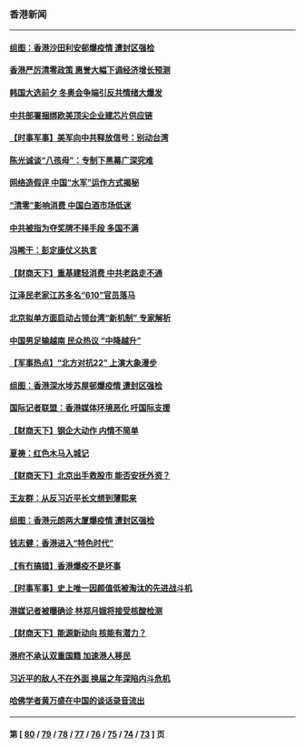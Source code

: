 ### 香港新闻
---
#### [组图：香港沙田利安邨爆疫情 遭封区强检](../../pages/ncid1349362/n13575412.md) 
#### [香港严厉清零政策 惠誉大幅下调经济增长预测](../../pages/ncid1349362/n13576040.md) 
#### [韩国大选前夕 冬奥会争端引反共情绪大爆发](../../pages/ncid1349362/n13574231.md) 
#### [中共部署捆绑欧美顶尖企业建芯片供应链](../../pages/ncid1349362/n13574170.md) 
#### [【时事军事】美军向中共释放信号：别动台湾](../../pages/ncid1349362/n13573988.md) 
#### [陈光诚谈“八孩母”：专制下黑幕广深究难](../../pages/ncid1349362/n13573380.md) 
#### [网络造假评 中国“水军”运作方式揭秘](../../pages/ncid1349362/n13573520.md) 
#### [“清零”影响消费  中国白酒市场低迷](../../pages/ncid1349362/n13573474.md) 
#### [中共被指为夺奖牌不择手段 多国不满](../../pages/ncid1349362/n13573408.md) 
#### [冯睎干：彭定康仗义执言](../../pages/ncid1349362/n13573222.md) 
#### [【财商天下】重基建轻消费 中共老路走不通](../../pages/ncid1349362/n13572577.md) 
#### [江泽民老家江苏多名“610”官员落马](../../pages/ncid1349362/n13572920.md) 
#### [北京拟单方面启动占领台湾“新机制” 专家解析](../../pages/ncid1349362/n13572535.md) 
#### [中国男足输越南 民众热议 “中降越升”](../../pages/ncid1349362/n13572363.md) 
#### [【军事热点】“北方对抗22” 上演大象漫步](../../pages/ncid1349362/n13572119.md) 
#### [组图：香港深水埗苏屋邨爆疫情 遭封区强检](../../pages/ncid1349362/n13572053.md) 
#### [国际记者联盟：香港媒体环境恶化 吁国际支援](../../pages/ncid1349362/n13571480.md) 
#### [【财商天下】钢企大动作 内情不简单](../../pages/ncid1349362/n13570948.md) 
#### [夏祷：红色木马入城记](../../pages/ncid1349362/n13566468.md) 
#### [【财商天下】北京出手救股市 能否安抚外资？](../../pages/ncid1349362/n13568621.md) 
#### [王友群：从反习近平长文想到薄熙来](../../pages/ncid1349362/n13569209.md) 
#### [组图：香港元朗两大厦爆疫情 遭封区强检](../../pages/ncid1349362/n13568117.md) 
#### [钱志健：香港进入“特色时代”](../../pages/ncid1349362/n13568699.md) 
#### [【有冇搞错】香港爆疫不是坏事](../../pages/ncid1349362/n13566642.md) 
#### [【时事军事】史上唯一因颜值低被淘汰的先进战斗机](../../pages/ncid1349362/n13566414.md) 
#### [港媒记者被曝确诊 林郑月娥将接受核酸检测](../../pages/ncid1349362/n13568058.md) 
#### [【财商天下】能源新动向 核能有潜力？](../../pages/ncid1349362/n13566304.md) 
#### [港府不承认双重国籍 加速港人移民](../../pages/ncid1349362/n13566681.md) 
#### [习近平的敌人不在外面 换届之年深陷内斗危机](../../pages/ncid1349362/n13566240.md) 
#### [哈佛学者黄万盛在中国的谈话录音流出](../../pages/ncid1349362/n13565066.md) 

---
#### 第 [ [80](./80.md) / [79](./79.md) / [78](./78.md) / [77](./77.md) / [76](./76.md) / [75](./75.md) / [74](./74.md) / [73](./73.md) ] 页
